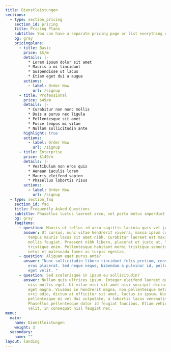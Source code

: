 ```yaml
---
title: Dienstleistungen
sections:
  - type: section_pricing
    section_id: pricing
    title: Pricing Plans
    subtitle: You can have a separate pricing page or list everything on the home page.
    bg: gray
    pricingplans:
      - title: Basic
        price: $5/m
        details: |-
          * Lorem ipsum dolor sit amet
          * Mauris a mi tincidunt
          * Suspendisse ut lacus
          * Etiam eget dui a augue
        actions:
          - label: Order Now
            url: /signup
      - title: Professional
        price: $49/m
        details: |-
          * Curabitur non nunc mollis
          * Duis a purus nec ligula
          * Pellentesque sit amet
          * Fusce tempus mi vitae
          * Nullam sollicitudin ante
        highlight: true
        actions:
          - label: Order Now
            url: /signup
      - title: Enterprise
        price: $149/m
        details: |-
          * Vestibulum non eros quis
          * Aenean iaculis lorem
          * Mauris eleifend sapien
          * Phasellus lobortis risus
        actions:
          - label: Order Now
            url: /signup
  - type: section_faq
    section_id: faq
    title: Frequently Asked Questions
    subtitle: Phasellus luctus laoreet arcu, vel porta metus imperdiet sit amet.
    bg: gray
    faqitems:
      - question: Mauris ut tellus id arcu sagittis lacinia quis vel justo?
        answer: Ut cursus, nunc vitae hendrerit viverra, massa ipsum congue quam, sed
          tempus mauris lacus sit amet nibh. Curabitur laoreet est maximus
          mollis feugiat. Praesent nibh libero, placerat et justo at, luctus
          tristique enim. Pellentesque habitant morbi tristique senectus et
          netus et malesuada fames ac turpis egestas.
      - question: Aliquam eget purus ante?
        answer: "Nunc sollicitudin libero tincidunt felis pretium, consectetur aliquam
          eros placerat. Sed neque neque, bibendum a pulvinar id, pellentesque
          eget velit. "
      - question: Sed scelerisque in ipsum eu sollicitudin?
        answer: Nullam quis ultrices ipsum. Integer eleifend laoreet quam, ac dignissim
          nisi mollis eget. Ut vitae nisi sit amet nisi suscipit dictum faucibus
          eget magna. Vivamus in hendrerit magna, non pellentesque metus. Morbi
          orci odio, dictum at efficitur sit amet, luctus in ipsum. Nunc
          pellentesque mi vel dui vulputate, a lobortis lacus venenatis.
          Phasellus pellentesque dolor id feugiat faucibus. Etiam vehicula nunc
          velit, in consequat nisl feugiat nec.
menu:
  main:
    name: Dienstleistungen
    weight: 3
  secondary:
    name: ""
layout: landing
---
```

